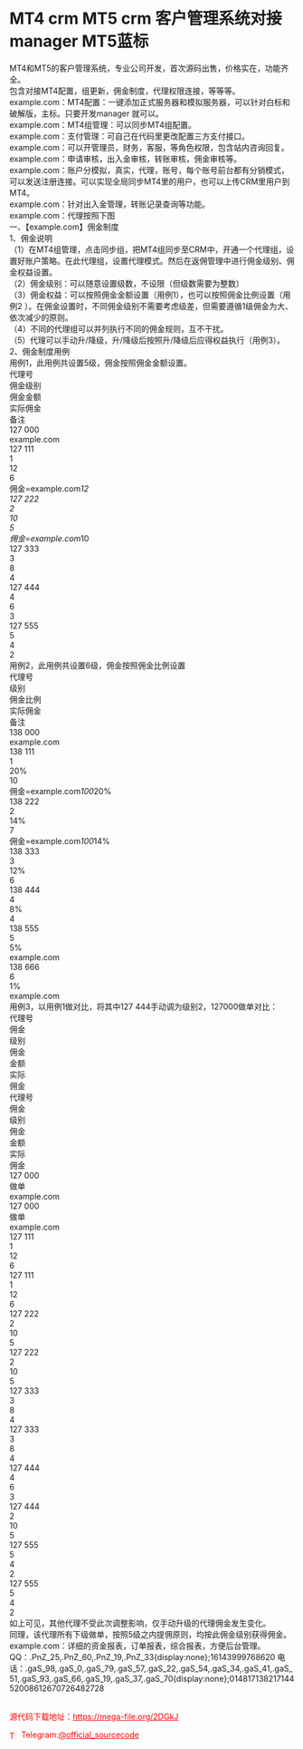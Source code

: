 # MT4 crm MT5 crm 客户管理系统对接 manager  MT5蓝标

MT4和MT5的客户管理系统，专业公司开发，首次源码出售，价格实在，功能齐全。<br>包含对接MT4配置，组更新，佣金制度，代理权限连接，等等等。<br>example.com：MT4配置：一键添加正式服务器和模拟服务器，可以针对白标和破解版，主标。只要开发manager 就可以。<br>example.com：MT4组管理：可以同步MT4组配置。<br>example.com：支付管理：可自己在代码里更改配置三方支付接口。<br>example.com：可以开管理员，财务，客服，等角色权限，包含站内咨询回复。<br>example.com：申请审核，出入金审核，转账审核，佣金审核等。<br>example.com：账户分模拟，真实，代理，账号，每个账号前台都有分销模式，可以发送注册连接。可以实现全局同步MT4里的用户，也可以上传CRM里用户到MT4。<br>example.com：针对出入金管理，转账记录查询等功能。<br>example.com：代理按照下图<br>一、【example.com】佣金制度<br>1、佣金说明<br>（1）在MT4组管理，点击同步组，把MT4组同步至CRM中，开通一个代理组，设置好账户策略。在此代理组，设置代理模式。然后在返佣管理中进行佣金级别、佣金权益设置。<br>（2）佣金级别：可以随意设置级数，不设限（但级数需要为整数）<br>（3）佣金权益：可以按照佣金金额设置（用例1），也可以按照佣金比例设置（用例2 ）。在佣金设置时，不同佣金级别不需要考虑级差，但需要遵循1级佣金为大、依次减少的原则。<br>（4）不同的代理组可以并列执行不同的佣金规则，互不干扰。<br>（5）代理可以手动升/降级，升/降级后按照升/降级后应得权益执行（用例3）。<br>2、佣金制度用例<br>用例1，此用例共设置5级，佣金按照佣金金额设置。<br>代理号<br>佣金级别<br>佣金金额<br>实际佣金<br>备注<br>127 000<br>example.com<br>127 111<br>1<br>12<br>6<br>佣金=example.com*12<br>127 222<br>2<br>10<br>5<br>佣金=example.com*10<br>127 333<br>3<br>8<br>4<br>127 444<br>4<br>6<br>3<br>127 555<br>5<br>4<br>2<br>用例2，此用例共设置6级，佣金按照佣金比例设置<br>代理号<br>级别<br>佣金比例<br>实际佣金<br>备注<br>138 000<br>example.com<br>138 111<br>1<br>20%<br>10<br>佣金=example.com*100*20%<br>138 222<br>2<br>14%<br>7<br>佣金=example.com*100*14%<br>138 333<br>3<br>12%<br>6<br>138 444<br>4<br>8%<br>4<br>138 555<br>5<br>5%<br>example.com<br>138 666<br>6<br>1%<br>example.com<br>用例3，以用例1做对比，将其中127 444手动调为级别2，127000做单对比：<br>代理号<br>佣金<br>级别<br>佣金<br>金额<br>实际<br>佣金<br>代理号<br>佣金<br>级别<br>佣金<br>金额<br>实际<br>佣金<br>127 000<br>做单<br>example.com<br>127 000<br>做单<br>example.com<br>127 111<br>1<br>12<br>6<br>127 111<br>1<br>12<br>6<br>127 222<br>2<br>10<br>5<br>127 222<br>2<br>10<br>5<br>127 333<br>3<br>8<br>4<br>127 333<br>3<br>8<br>4<br>127 444<br>4<br>6<br>3<br>127 444<br>2<br>10<br>5<br>127 555<br>5<br>4<br>2<br>127 555<br>5<br>4<br>2<br>如上可见，其他代理不受此次调整影响，仅手动升级的代理佣金发生变化。<br>同理，该代理所有下级做单，按照5级之内提佣原则，均按此佣金级别获得佣金。<br>example.com：详细的资金报表，订单报表，综合报表，方便后台管理。<br>QQ：.PnZ_25,.PnZ_60,.PnZ_19,.PnZ_33{display:none};16143999768620 电话：.gaS_98,.gaS_0,.gaS_79,.gaS_57,.gaS_22,.gaS_54,.gaS_34,.gaS_41,.gaS_51,.gaS_93,.gaS_66,.gaS_19,.gaS_37,.gaS_70{display:none};01481713821714452008612670726482728<br><br>


<p style="color: red;">源代码下载地址：<a href="https://mega-file.org/2DGkJ" style="color: red;">https://mega-file.org/2DGkJ</a></p><p style="color: red;"><img src="https://cdn-icons-png.flaticon.com/512/2111/2111646.png" alt="Telegram Icon" style="width: 16px; vertical-align: middle; margin-right: 5px;">Telegram:<a href="https://t.me/official_sourcecode" style="color: red;">@official_sourcecode</a></p>